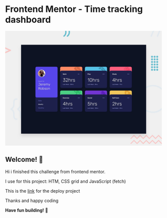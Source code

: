 # Frontend Mentor - Time tracking dashboard

![Design preview for the Time tracking dashboard coding challenge](./src/design/desktop-preview.jpg)

## Welcome! 👋
Hi i finished this challenge from frontend mentor.

I use for this project:
HTM, CSS grid and JavaScript (fetch)

This is the [link](https://arirockdev.github.io/time-tracking-dashboard/) for the deploy project

Thanks and happy coding

**Have fun building!** 🚀
